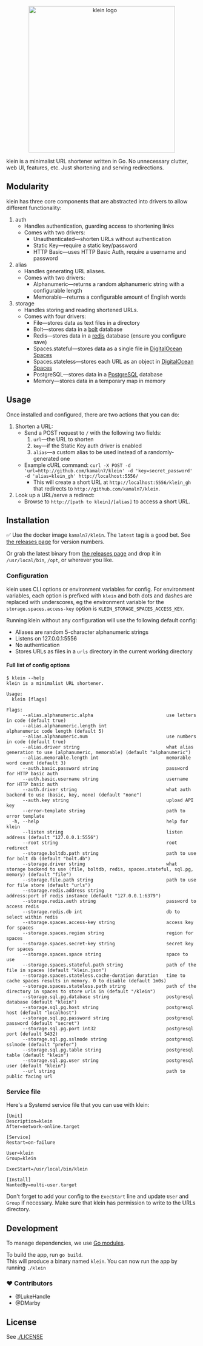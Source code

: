 <p align="center">
  <img src="/klein.png" alt="klein logo" width="386" />
</p>

klein is a minimalist URL shortener written in Go. No unnecessary clutter, web UI, features, etc. Just shortening and serving redirections.

## Modularity

klein has three core components that are abstracted into drivers to allow different functionality:

1. auth
   - Handles authentication, guarding access to shortening links
   - Comes with two drivers:
     - Unauthenticated—shorten URLs without authentication
     - Static Key—require a static key/password
     - HTTP Basic—uses HTTP Basic Auth, require a username and password
2. alias
   - Handles generating URL aliases.
   - Comes with two drivers:
     - Alphanumeric—returns a random alphanumeric string with a configurable length
     - Memorable—returns a configurable amount of English words
3. storage
   - Handles storing and reading shortened URLs.
   - Comes with four drivers:
     - File—stores data as text files in a directory
     - Bolt—stores data in a [bolt](https://github.com/boltdb/bolt) database
     - Redis—stores data in a [redis](https://redis.io/) database (ensure you configure save)
     - Spaces.stateful—stores data as a single file in [DigitalOcean Spaces](https://do.co/spaces)
     - Spaces.stateless—stores each URL as an object in [DigitalOcean Spaces](https://do.co/spaces)
     - PostgreSQL—stores data in a [PostgreSQL](https://www.postgresql.org) database
     - Memory—stores data in a temporary map in memory

## Usage

Once installed and configured, there are two actions that you can do:

1. Shorten a URL:
   - Send a POST request to `/` with the following two fields:
     1. `url`—the URL to shorten
     2. `key`—if the Static Key auth driver is enabled
     3. `alias`—a custom alias to be used instead of a randomly-generated one
   - Example cURL command: `curl -X POST -d 'url=http://github.com/kamaln7/klein' -d 'key=secret_password' -d 'alias=klein_gh' http://localhost:5556/`
     - This will create a short URL at `http://localhost:5556/klein_gh` that redirects to `http://github.com/kamaln7/klein`.
2. Look up a URL/serve a redirect:
   - Browse to `http://[path to klein]/[alias]` to access a short URL.

## Installation

✅ Use the docker image `kamaln7/klein`. The `latest` tag is a good bet. See [the releases page](https://github.com/kamaln7/klein/releases) for version numbers.

Or grab the latest binary from [the releases page](https://github.com/kamaln7/klein/releases) and drop it in `/usr/local/bin`, `/opt`, or wherever you like.

### Configuration

klein uses CLI options or environment variables for config. For environment variables, each option is prefixed with `klein` and both dots and dashes are replaced with underscores, eg the environment variable for the `storage.spaces.access-key` option is `KLEIN_STORAGE_SPACES_ACCESS_KEY`.

Running klein without any configuration will use the following default config:

- Aliases are random 5-character alphanumeric strings
- Listens on 127.0.0.1:5556
- No authentication
- Stores URLs as files in a `urls` directory in the current working directory

#### Full list of config options

```
$ klein --help
klein is a minimalist URL shortener.

Usage:
  klein [flags]

Flags:
      --alias.alphanumeric.alpha                           use letters in code (default true)
      --alias.alphanumeric.length int                      alphanumeric code length (default 5)
      --alias.alphanumeric.num                             use numbers in code (default true)
      --alias.driver string                                what alias generation to use (alphanumeric, memorable) (default "alphanumeric")
      --alias.memorable.length int                         memorable word count (default 3)
      --auth.basic.password string                         password for HTTP basic auth
      --auth.basic.username string                         username for HTTP basic auth
      --auth.driver string                                 what auth backend to use (basic, key, none) (default "none")
      --auth.key string                                    upload API key
      --error-template string                              path to error template
  -h, --help                                               help for klein
      --listen string                                      listen address (default "127.0.0.1:5556")
      --root string                                        root redirect
      --storage.boltdb.path string                         path to use for bolt db (default "bolt.db")
      --storage.driver string                              what storage backend to use (file, boltdb, redis, spaces.stateful, sql.pg, memory) (default "file")
      --storage.file.path string                           path to use for file store (default "urls")
      --storage.redis.address string                       address:port of redis instance (default "127.0.0.1:6379")
      --storage.redis.auth string                          password to access redis
      --storage.redis.db int                               db to select within redis
      --storage.spaces.access-key string                   access key for spaces
      --storage.spaces.region string                       region for spaces
      --storage.spaces.secret-key string                   secret key for spaces
      --storage.spaces.space string                        space to use
      --storage.spaces.stateful.path string                path of the file in spaces (default "klein.json")
      --storage.spaces.stateless.cache-duration duration   time to cache spaces results in memory. 0 to disable (default 1m0s)
      --storage.spaces.stateless.path string               path of the directory in spaces to store urls in (default "/klein")
      --storage.sql.pg.database string                     postgresql database (default "klein")
      --storage.sql.pg.host string                         postgresql host (default "localhost")
      --storage.sql.pg.password string                     postgresql password (default "secret")
      --storage.sql.pg.port int32                          postgresql port (default 5432)
      --storage.sql.pg.sslmode string                      postgresql sslmode (default "prefer")
      --storage.sql.pg.table string                        postgresql table (default "klein")
      --storage.sql.pg.user string                         postgresql user (default "klein")
      --url string                                         path to public facing url
```

### Service file

Here's a Systemd service file that you can use with klein:

```
[Unit]
Description=klein
After=network-online.target

[Service]
Restart=on-failure

User=klein
Group=klein

ExecStart=/usr/local/bin/klein

[Install]
WantedBy=multi-user.target
```

Don't forget to add your config to the `ExecStart` line and update `User` and `Group` if necessary. Make sure that klein has permission to write to the URLs directory.

## Development

To manage dependencies, we use [Go modules](https://blog.golang.org/using-go-modules).

To build the app, run `go build`.  
This will produce a binary named `klein`. You can now run the app by running `./klein`

### ❤️ Contributors

- @LukeHandle
- @DMarby

## License

See [./LICENSE](/LICENSE)
